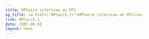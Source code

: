 ```yaml
---
title: HPCwire interview on HTC
og_title: <a href=\"HPCwire.1\">HPCwire interview on HTC</a>.
link: HPCwire.1
date: 1997-06-01
layout: news
---
```




